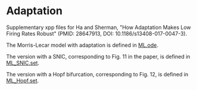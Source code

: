 # Adaptation
Supplementary xpp files for Ha and Sherman, "How Adaptation Makes Low Firing Rates Robust" (PMID: 28647913, DOI: 10.1186/s13408-017-0047-3).

The Morris-Lecar model with adaptation is defined in [ML.ode](./ML.ode).

The version with a SNIC, corresponding to Fig. 11 in the paper, is defined in [ML_SNIC.set](./ML_SNIC.set). 

The version with a Hopf bifurcation, corresponding to Fig. 12, is defined in [ML_Hopf.set](./ML_Hopf.set).
